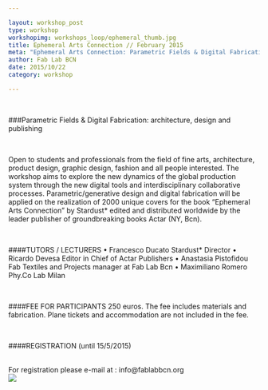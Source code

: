 ```yaml
---

layout: workshop_post
type: workshop
workshopimg: workshops_loop/ephemeral_thumb.jpg
title: Ephemeral Arts Connection // February 2015
meta: "Ephemeral Arts Connection: Parametric Fields & Digital Fabrication: architecture, design and publishing. Fab Lab Barcelona"
author: Fab Lab BCN
date: 2015/10/22
category: workshop

---
```


<br>


###Parametric Fields & Digital Fabrication: architecture, design and publishing

<br>

Open to students and professionals from the field of fine arts, architecture, product design, graphic design, fashion and all people interested. The workshop aims to explore the new dynamics of the global production system through the new digital tools and interdisciplinary collaborative processes. Parametric/generative design and digital fabrication will be applied on the realization of 2000 unique covers for the book “Ephemeral Arts Connection” by Stardust* edited and distributed worldwide by the leader publisher of groundbreaking books Actar (NY, Bcn).

<br>

####TUTORS / LECTURERS
• Francesco Ducato Stardust* Director 
• Ricardo Devesa Editor in Chief of Actar Publishers 
• Anastasia Pistofidou Fab Textiles and Projects manager at Fab Lab Bcn 
• Maximiliano Romero Phy.Co Lab Milan

<br>

####FEE FOR PARTICIPANTS
250 euros. The fee includes materials and fabrication. Plane tickets and accommodation are not  included in the fee.

<br>

####REGISTRATION (until 15/5/2015)

<br>
For registration please e-mail at :
info@fablabbcn.org
<br>

<img src="{{site.baseurl}}{{ site.url }}/img/workshops/workshops_loop/ephemeral_full.jpg">


